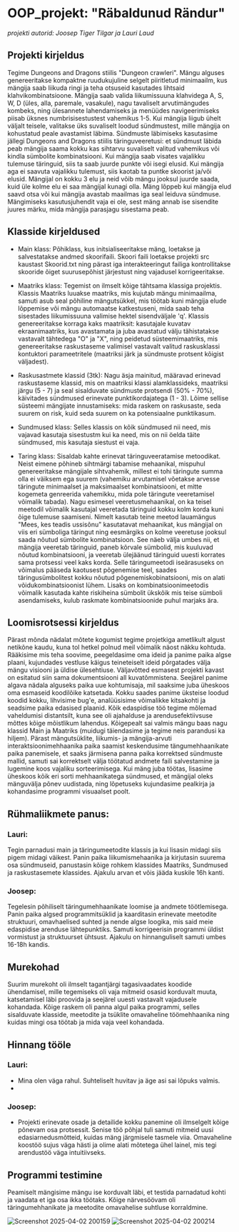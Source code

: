 # OOP_projekt: "Räbaldunud Rändur"
*projekti autorid: Joosep Tiger Tilgar ja Lauri Laud*


## Projekti kirjeldus
Tegime Dungeons and Dragons stiilis "Dungeon crawleri". Mängu alguses genereeritakse kompaktne ruudukujuline selgelt piiritletud minimaailm, kus mängija saab liikuda ringi ja teha otsuseid kasutades lihtsaid klahvikombinatsioone. Mängija saab valida liikumissuuna klahvidega A, S, W, D (üles, alla, paremale, vasakule), nagu tavaliselt arvutimängudes kombeks, ning ülesannete lahendamiseks ja menüüdes navigeerimiseks piisab üksnes numbrisisestustest vahemikus 1-5. Kui mängija liigub ühelt väljalt teisele, valitakse üks suvaliselt loodud sündmustest, mille mängija on kohustatud peale avastamist läbima. Sündmuste läbimiseks kasutasime jällegi Dungeons and Dragons stiilis täringuveeretusi: et sündmust läbida peab mängija saama kokku kas sihtarvu suvaliselt valitud vahemikus või kindla sümbolite kombinatsiooni. Kui mängija saab visates vajalikku tulemuse täringuid, siis ta saab juurde punkte või isegi elusid. Kui mängija aga ei saavuta vajalikku tulemust, siis kaotab ta puntke skoorist ja/või elusid. Mängijal on kokku 3 elu ja neid võib mängu jooksul juurde saada, kuid üle kolme elu ei saa mängijal kunagi olla. Mäng lõppeb kui mängija elud saavd otsa või kui mängija avastab maailmas iga seal leiduva sündmuse. Mängimiseks kasutusjuhendit vaja ei ole, sest mäng annab ise sisendite juures märku, mida mängija parasjagu sisestama peab.


## Klasside kirjeldused
- Main klass: Põhiklass, kus initsialiseeritakse mäng, loetakse ja salvestatakse andmed skoorifaili. Skoori faili loetakse projekti src kaustast Skoorid.txt ning pärast iga interakteeringut failiga kontrollitakse skooride õiget suurusepõhist järjestust ning vajadusel korrigeeritakse.

- Maatriks klass: Tegemist on ilmselt kõige tähtsama klassiga projektis. Klassis Maatriks luuakse maatriks, mis kujutab mängu minimaailma, samuti asub seal põhiline mängutsükkel, mis töötab kuni mängija elude lõppemise või mängu automaatse katkestuseni, mida saab teha sisestades liikumissuuna valimise hektel sisendväljale 'q'. Klassis genereeritakse korraga kaks maatriksit: kasutajale kuvatav ekraanimaatriks, kus avastamata ja juba avastatud välju tähistatakse vastavalt tähtedega "O" ja "X", ning peidetud süsteemimaatriks, mis genereeritakse raskustaseme valimisel vastavalt valitud raskusklassi kontuktori parameetritele (maatriksi järk ja sündmuste protsent kõigist väljadest).

- Raskusastmete klassid (3tk): Nagu äsja mainitud, määravad erinevad raskustaseme klassid, mis on maatriksi klassi alamklassideks, maatriksi järgu (5 - 7) ja seal sisalduvate sündmuste protsendi (50% - 70%), käivitades sündmused erinevate punktikordajatega (1 - 3). Lõime sellise süsteemi mängijate innustamiseks: mida raskem on raskusaste, seda suurem on risk, kuid seda suurem on ka potensiaalne punktikasum.

- Sundmused klass: Selles klassis on kõik sündmused nii need, mis vajavad kasutaja sisestustm kui ka need, mis on nii öelda täite sündmused, mis kasutaja siestust ei vaja.
  
- Taring klass: Sisaldab kahte erinevat täringuveeratamise metoodikat. Neist eimene põhineb sihtmärgi tabamise mehaanikal, mispuhul genereeritakse mängijale sihtvahemik, millest ei tohi täringute summa olla ei väiksem ega suurem (vahemiku arvutamisel võetakse arvesse täringute minimaalset ja maksimaalset kombinatsiooni, et mitte kogemeta genreerida vahemikku, mida pole täringute veeretamisel võimalik tabada). Nagu esimesel veeretusmehaanikal, on ka teisel meetodil võimalik kasutajal veeretada täringuid kokku kolm korda kuni õige tulemuse saamiseni. Nimelt kasutab teine meetod lauamängus "Mees, kes teadis ussisõnu" kasutatavat mehaanikat, kus mängijal on viis eri sümboliga täringut ning eesmärgiks on kolme veeretuse jooksul saada nõutud sümbolite kombinatsioon. See näeb välja umbes nii, et mängija veeretab täringuid, paneb kõrvale sümbolid, mis kuuluvad nõutud kombinatsiooni, ja veeretab ülejäänud täringuid uuesti korrates sama protsessi veel kaks korda. Selle täringumeetodi iseärasuseks on võimalus pääseda kaotusest põgenemise teel, saades täringusümbolitest kokku nõutud põgenemiskobinatsiooni, mis on alati võidukombinatsioonist lühem. Lisaks on kombinatsioonimeetodis võimalik kasutada kahte riskiheina sümbolit ükskõik mis teise sümboli asendamiseks, kulub raskmate kombinatsioonide puhul marjaks ära.


## Loomisrotsessi kirjeldus
Pärast mõnda nädalat mõtete kogumist tegime projetkiga ametlikult algust netikõne kaudu, kuna tol hetkel polnud meil võimalik näost näkku kohtuda. Rääkisime mis teha soovime, peegeldasime oma ideid ja panime paika algse plaani, kujundades vestluse käigus teineteiselt ideid põrgatades välja mängu visiooni ja üldise ülesehtiuse. Väljavõtted esmasest projekti kavast on esitatud siin sama dokumentsiooni all kuvatõmmistena. Seejärel panime algava nädala alguseks paika uue kohtumisaja, mil saaksime juba üheskoos oma esmaseid koodilõike katsetada. Kokku saades panime üksteise loodud koodid kokku, lihvisime bug'e, analüüsisime võimalikke kitsakohti ja seadsime paika edasised plaanid. Kõik edaspidise töö tegime mõlemad vaheldumisi distantsilt, kuna see oli ajahalduse ja arendusefektiivsuse mõttes kõige mõistlikum lahendus. Kõigepealt sai valmis mängu baas nagu klassid Main ja Maatriks (muidugi täiendasime ja tegime neis parandusi ka hiljem). Pärast mängutsüklite, liikumis- ja mängija-arvuti interaktsioonimehhaanika paika saamist keskendusime tängumehhaanikate paika panemisele, et saaks järmisena panna paika korrektsed sündmuste mallid, samuti sai korrektselt välja töötatud andmete faili salvestamine ja lugemine koos vajaliku sorteerimisega. Kui mäng juba töötas, lisasime üheskoos kõik eri sorti mehhaanikatega sündmused, et mängijal oleks mänguvälja põnev uudistada, ning lõpetuseks kujundasime pealkirja ja kohandasime programmi visuaalset poolt.


## Rühmaliikmete panus: 
### Lauri:
Tegin parnadusi main ja täringumeetodite klassis ja kui lisasin midagi siis pigem midagi väikest. Panin paika liikumismehaanika ja kirjutasin suurema osa sündmuseid, panustasin kõige rohkem klassides Maatriks, Sundmused ja raskustasemete klassides. Ajakulu arvan et võis jääda kuskile 16h kanti.

### Joosep:
Tegelesin põhiliselt täringumehhaanikate loomise ja andmete töötlemisega. Panin paika algsed programmitsüklid ja kaarditasin erinevate meetodite struktuuri, omavhaelised suhted ja nende algse loogika, mis said meie edaspidise arenduse lähtepunktiks. Samuti korrigeerisin programmi üldist vormistust ja struktuurset ühtsust. Ajakulu on hinnanguliselt samuti umbes 16-18h kandis.


## Murekohad
Suurim murekoht oli ilmselt tagantjärgi tagasivaadates koodide ühendamisel, mille tegemiseks oli vaja mitmeid osasid korduvalt muuta, katsetamisel läbi proovida ja seejärel uuesti vastavalt vajadusele kohandada. Kõige raskem oli panna algul paika programmi, selles sisalduvate klasside, meetodite ja tsüklite omavaheline töömehhaanika ning kuidas mingi osa töötab ja mida vaja veel kohandada.


## Hinnang tööle
### Lauri:
- Mina olen väga rahul. Suhteliselt huvitav ja äge asi sai lõpuks valmis.
- 
### Joosep:
- Projekti erinevate osade ja detailide kokku panemine oli ilmselgelt kõige põnevam osa protsessit. Senise töö põhjal tuli samuti mitmeid uusi edasiarnedusmõtteid, kuidas mäng järgmisele tasmele viia. Omavaheline koostöö sujus väga hästi ja olime alati mõtetega ühel lainel, mis tegi arendustöö väga intuitiivseks.


## Programmi testimine
Peamiselt mängisime mängu ise korduvalt läbi, et testida parnadatud kohti ja vaadata et iga osa ikka töötaks. Kõige närvesöövam oli täringumehhanikate ja meetodite omavahelise suhtluse korraldmine.



![Screenshot 2025-04-02 200159](https://github.com/user-attachments/assets/a384f99e-0bdd-4cdb-ae3d-6f050929b849)
![Screenshot 2025-04-02 200214](https://github.com/user-attachments/assets/11c8c1e4-79c2-4592-912d-000021d20b3e)
